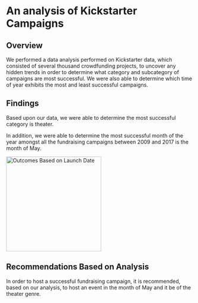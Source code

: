 # An analysis of Kickstarter Campaigns

## Overview

We performed a data analysis performed on Kickstarter data, which consisted of several thousand crowdfunding projects, to uncover any hidden trends in order to determine what category and subcategory of campaigns are most successful. We were also able to determine which time of year exhibits the most and least successful campaigns.

## Findings

Based upon our data, we were able to determine the most successful category is theater.

In addition, we were able to determine the most successful month of the year amongst all the fundraising campaigns between 2009 and 2017 is the month of May.


<img width="256" alt="Outcomes Based on Launch Date" src="https://user-images.githubusercontent.com/74752756/102679070-5995d180-4172-11eb-81a5-97580b119af8.png">



## Recommendations Based on Analysis

In order to host a successful fundraising campaign, it is recommended, based on our analysis, to host an event in the month of May and it be of the theater genre.
